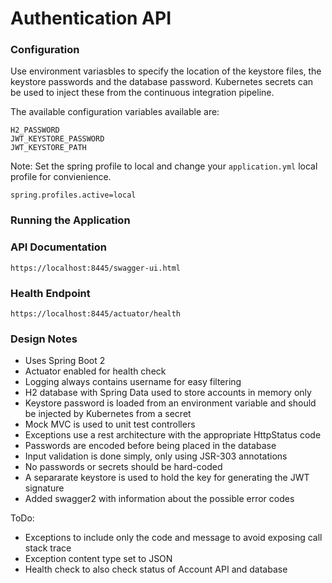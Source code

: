 # Authentication API

### Configuration
Use environment variasbles to specify the location of the keystore
files, the keystore passwords and the database password. Kubernetes secrets
can be used to inject these from the continuous integration pipeline. 


The available configuration variables available are:

    H2_PASSWORD
    JWT_KEYSTORE_PASSWORD
    JWT_KEYSTORE_PATH

Note: Set the spring profile to local and change your `application.yml` local profile for
convienience.
    
    spring.profiles.active=local
    
### Running the Application

### API Documentation
    https://localhost:8445/swagger-ui.html    

### Health Endpoint
    https://localhost:8445/actuator/health

### Design Notes
- Uses Spring Boot 2
- Actuator enabled for health check
- Logging always contains username for easy filtering
- H2 database with Spring Data used to store accounts in memory only
- Keystore password is loaded from an environment variable and should be injected by Kubernetes from a secret
- Mock MVC is used to unit test controllers
- Exceptions use a rest architecture with the appropriate HttpStatus code
- Passwords are encoded before being placed in the database
- Input validation is done simply, only using JSR-303 annotations
- No passwords or secrets should be hard-coded
- A separarate keystore is used to hold the key for generating the JWT signature
- Added swagger2 with information about the possible error codes


ToDo:
- Exceptions to include only the code and message to avoid exposing call stack trace
- Exception content type set to JSON
- Health check to also check status of Account API and database

